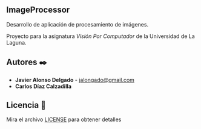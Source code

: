 ## ImageProcessor

Desarrollo de aplicación de procesamiento de imágenes.

Proyecto para la asignatura _Visión Por Computador_ de la Universidad de La Laguna.


## Autores ✒️

* **Javier Alonso Delgado** - [jalongado@gmail.com](https://github.com/villanuevand)
* **Carlos Díaz Calzadilla** 

## Licencia 📄

Mira el archivo [LICENSE](LICENSE) para obtener detalles

